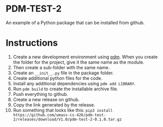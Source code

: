 # PDM-TEST-2

An example of a Python package that can be installed from github.

# Instructions

1. Create a new development environment using [pdm](https://pdm.fming.dev). When you create the folder for the project, give it the same name as the module.
2. Then create a sub-folder with the same name.
3. Create an `__init__.py` file in the package folder.
4. Create additional python files for the code.
5. Install any additional dependencies using `pdm add LIBRARY`. 
6. Run `pdm build` to create the installable archive file.
7. Push everything to github.
8. Create a new release on github.
9. Copy the link generated by the release.
10. Run something that looks like this: `pip3 install https://github.com/umass-cs-426/pdm-test-2/releases/download/V1.0/pdm-test-2-0.1.0.tar.gz`
